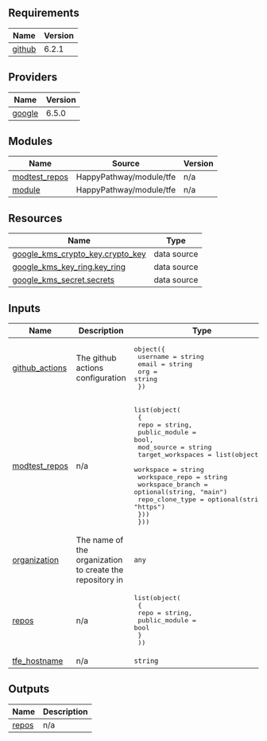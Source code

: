 <!-- BEGIN_TF_DOCS -->
## Requirements

| Name | Version |
|------|---------|
| <a name="requirement_github"></a> [github](#requirement\_github) | 6.2.1 |

## Providers

| Name | Version |
|------|---------|
| <a name="provider_google"></a> [google](#provider\_google) | 6.5.0 |

## Modules

| Name | Source | Version |
|------|--------|---------|
| <a name="module_modtest_repos"></a> [modtest\_repos](#module\_modtest\_repos) | HappyPathway/module/tfe | n/a |
| <a name="module_module"></a> [module](#module\_module) | HappyPathway/module/tfe | n/a |

## Resources

| Name | Type |
|------|------|
| [google_kms_crypto_key.crypto_key](https://registry.terraform.io/providers/hashicorp/google/latest/docs/data-sources/kms_crypto_key) | data source |
| [google_kms_key_ring.key_ring](https://registry.terraform.io/providers/hashicorp/google/latest/docs/data-sources/kms_key_ring) | data source |
| [google_kms_secret.secrets](https://registry.terraform.io/providers/hashicorp/google/latest/docs/data-sources/kms_secret) | data source |

## Inputs

| Name | Description | Type | Default | Required |
|------|-------------|------|---------|:--------:|
| <a name="input_github_actions"></a> [github\_actions](#input\_github\_actions) | The github actions configuration | <pre>object({<br>    username = string<br>    email    = string<br>    org      = string<br>  })</pre> | n/a | yes |
| <a name="input_modtest_repos"></a> [modtest\_repos](#input\_modtest\_repos) | n/a | <pre>list(object(<br>    {<br>      repo          = string,<br>      public_module = bool,<br>      mod_source    = string<br>      target_workspaces = list(object({<br>        workspace        = string<br>        workspace_repo   = string<br>        workspace_branch = optional(string, "main")<br>        repo_clone_type  = optional(string, "https")<br>      }))<br>  }))</pre> | n/a | yes |
| <a name="input_organization"></a> [organization](#input\_organization) | The name of the organization to create the repository in | `any` | n/a | yes |
| <a name="input_repos"></a> [repos](#input\_repos) | n/a | <pre>list(object(<br>    {<br>      repo          = string,<br>      public_module = bool<br>    }<br>  ))</pre> | n/a | yes |
| <a name="input_tfe_hostname"></a> [tfe\_hostname](#input\_tfe\_hostname) | n/a | `string` | `"app.terraform.io"` | no |

## Outputs

| Name | Description |
|------|-------------|
| <a name="output_repos"></a> [repos](#output\_repos) | n/a |
<!-- END_TF_DOCS -->